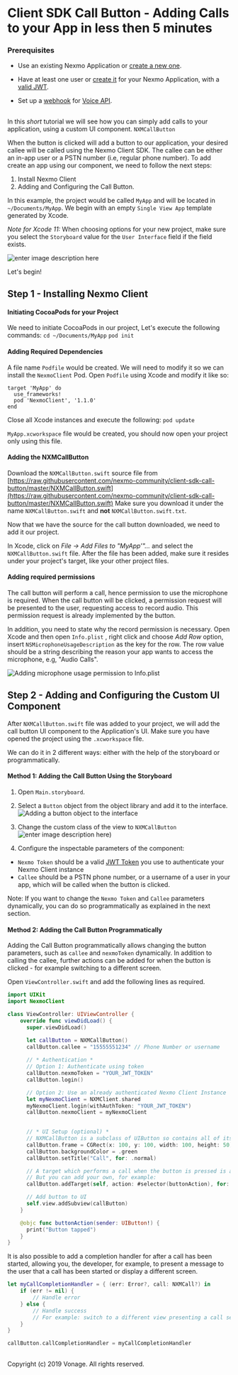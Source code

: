 ﻿  

# Client SDK Call Button - Adding Calls to your App in less then 5 minutes
### Prerequisites
- Use an existing Nexmo Application or [create a new one](https://developer.nexmo.com/client-sdk/in-app-voice/getting-started/app-to-app-call/ios).

- Have at least one user or [create it](https://developer.nexmo.com/client-sdk/in-app-voice/getting-started/app-to-app-call/ios) for your Nexmo Application, with a [valid JWT](https://developer.nexmo.com/client-sdk/in-app-voice/getting-started/app-to-app-call/ios).

- Set up a [webhook](https://developer.nexmo.com/concepts/guides/webhooks) for [Voice API](https://developer.nexmo.com/application/overview#webhooks).
##

In this *short* tutorial we will see how you can simply add calls to your application, using a custom UI component. `NXMCallButton`

When the button is clicked will add a button to our application, 
your desired callee will be called using the Nexmo Client SDK. The callee can be either an in-app user or a PSTN number (i.e, regular phone number).
To add create an app using our component, we need to follow the next steps:

1. Install Nexmo Client
2. Adding and Configuring the Call Button.



In this example, the project would be called `MyApp` and will be located in `~/Documents/MyApp`. We begin with an empty `Single View App` template generated by Xcode.

*Note for Xcode 11:*  When choosing options for your new project, make sure  you select the `Storyboard` value for the `User Interface` field if the field exists. 

![enter image description here](https://i.imgur.com/8F6llaC.png)

Let's begin!
## Step 1 - Installing Nexmo Client

#### Initiating CocoaPods for your Project
We need to initiate CocoaPods in our project, Let's execute the following commands:
```cd ~/Documents/MyApp```
```pod init```

#### Adding Required Dependencies
A file name `Podfile` would be created. We will need to modify it so we can install the  `NexmoClient` Pod.  Open `Podfile` using Xcode and modify it like so:

```
target 'MyApp' do
  use_frameworks!
  pod 'NexmoClient', '1.1.0'
end
```
Close all Xcode instances and execute the following:
 `pod update`

`MyApp.xcworkspace`  file would be created, you should now open your project only using this file.


#### Adding the NXMCallButton
Download the `NXMCallButton.swift` source file from
[https://raw.githubusercontent.com/nexmo-community/client-sdk-call-button/master/NXMCallButton.swift](https://raw.githubusercontent.com/nexmo-community/client-sdk-call-button/master/NXMCallButton.swift)
Make sure 	you download it under the name `NXMCallButton.swift` and **not** `NXMCallButton.swift.txt`.


Now that we have the source for the call button downloaded, we need to add it our project.

In Xcode, click on *File -> Add Files to "MyApp'"...* and select the `NXMCallButton.swift` file. After the file has been added, make sure it resides under your project's target, like your other project files.



#### Adding required permissions
The call button will perform a call, hence permission to use the microphone is required. When the call button will be clicked, a permission request will be presented to the user, requesting access to record audio. This permission request is already implemented by the button.

In addition, you need to state why the record permission is necessary. Open Xcode and then open `Info.plist` , right click and choose  *Add Row* option, insert `NSMicrophoneUsageDescription` as the key for the row. The row value should be a string describing the reason your app wants to access the microphone, e.g, "Audio Calls".



![Adding microphone usage permission to Info.plist](https://i.imgur.com/N2h46i2.png)
## Step 2 - Adding and Configuring the Custom UI Component

After `NXMCallButton.swift` file was added to your project, we will add the call button UI component to the Application's UI. Make sure you have opened the project using the `.xcworkspace` file.

We can do it in 2 different ways: either with the help of the storyboard or programmatically.

#### Method 1: Adding the Call Button Using the Storyboard
1. Open `Main.storyboard`.
2.  Select a `Button` object from the object library and add it to the interface.
![Adding a button object to the interface](https://i.imgur.com/a0uSJgX.png)

3. Change the custom class of the view to `NXMCallButton`
![enter image description here](https://i.imgur.com/eyw8RYb.png))
4. Configure the inspectable parameters of the component: 	
 - `Nexmo Token` should be a valid [JWT Token](https://developer.nexmo.com/conversation/guides/user-authentication) you use to authenticate your Nexmo Client instance
 - `Callee` should be a PSTN phone number, or a username of a user in your app, which will be called when the button is clicked.

Note: If you want to change the `Nexmo Token` and `Callee` parameters dynamically, you can do so programmatically as explained in the next section.

#### Method 2: Adding the Call Button Programmatically
Adding the Call Button programmatically allows changing the button parameters, such as `callee` and `nexmoToken`  dynamically.  In addition to calling the callee, further actions can be added for when the button is clicked - for example switching to a different screen.

Open `ViewController.swift` and add the following lines as required.  

```swift 
import UIKit
import NexmoClient

class ViewController: UIViewController {
	override func viewDidLoad() {
	  super.viewDidLoad()

	  let callButton = NXMCallButton()
	  callButton.callee = "15555551234" // Phone Number or username
	  
	  // * Authentication *
	  // Option 1: Authenticate using token
	  callButton.nexmoToken = "YOUR_JWT_TOKEN"
	  callButton.login()

	  // Option 2: Use an already authenticated Nexmo Client Instance
	  let myNexmoClient = NXMClient.shared
	  myNexmoClient.login(withAuthToken: "YOUR_JWT_TOKEN")
	  callButton.nexmoClient = myNexmoClient

	  
	  // * UI Setup (optional) *
	  // NXMCallButton is a subclass of UIButton so contains all of its attributes
	  callButton.frame = CGRect(x: 100, y: 100, width: 100, height: 50)
	  callButton.backgroundColor = .green
	  callButton.setTitle("Call", for: .normal)

	  // A target which performs a call when the button is pressed is already added
	  // But you can add your own, for example:
	  callButton.addTarget(self, action: #selector(buttonAction), for: .touchUpInside)

	  // Add button to UI
	  self.view.addSubview(callButton)
	}

	@objc func buttonAction(sender: UIButton!) {
	  print("Button tapped")
	}
}

```

It is also possible to add a completion handler for after a call has been started, allowing you, the developer, for example, to present a message to the user that a call has been started or display a different screen. 


```swift
let myCallCompletionHandler = { (err: Error?, call: NXMCall?) in
	if (err != nil) {
		// Handle error
	} else {
		// Handle success
		// For example: switch to a different view presenting a call session
	}
}

callButton.callCompletionHandler = myCallCompletionHandler
```
##
Copyright (c) 2019 Vonage. All rights reserved. 
